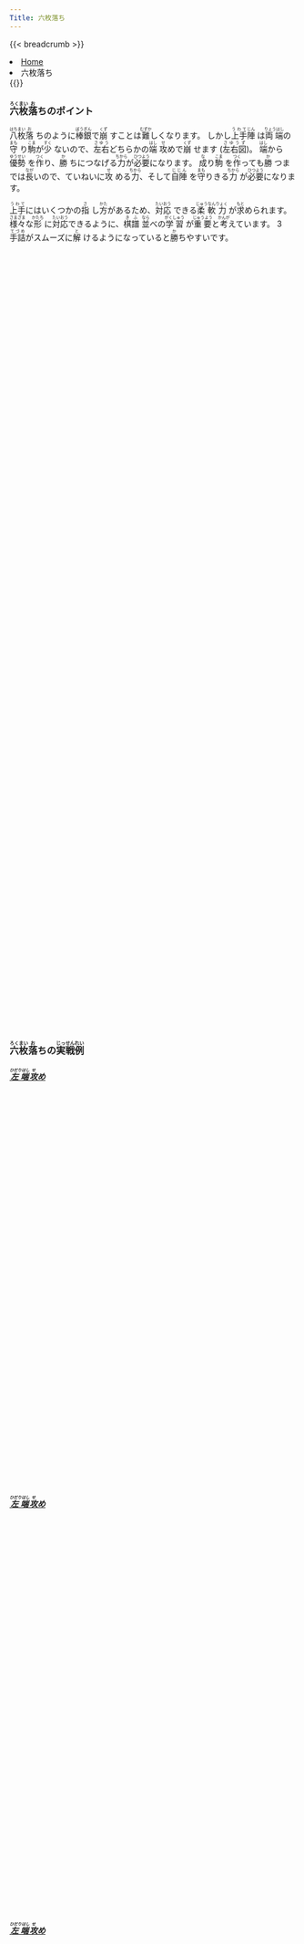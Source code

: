 ```yaml
---
Title: 六枚落ち
---
```

{{< breadcrumb >}}
  <li class="breadcrumb-item"><a href="/shogi-beginners/">Home</a></li>
  <li class="breadcrumb-item active" aria-current="page">六枚落ち</li>
{{</ breadcrumb >}}
<div class="row pt-3">
  <div class="col-lg-6">
    <h3><ruby>六枚<rt>ろくまい</rt></ruby><ruby>落<rt>お</rt></ruby>ちのポイント</h3>
    <p><ruby>八枚<rt>はちまい</rt></ruby><ruby>落<rt>お</rt>
      </ruby>ちのように<ruby>棒銀<rt>ぼうぎん</rt></ruby>で<ruby>崩<rt>くず</rt>
      </ruby>すことは<ruby>難<rt>むずか</rt></ruby>しくなります。
      しかし<ruby>上手<rt>うわて</rt></ruby><ruby>陣<rt>じん</rt>
      </ruby>は<ruby>両端<rt>りょうはし</rt></ruby>の<ruby>守<rt>まも</rt>
      </ruby>り<ruby>駒<rt>こま</rt></ruby>が<ruby>少<rt>すく</rt>
      </ruby>ないので、<ruby>左右<rt>さゆう</rt></ruby>どちらかの<ruby>端<rt>はし</rt>
      </ruby><ruby>攻<rt>せ</rt></ruby>めで<ruby>崩<rt>くず</rt>
      </ruby>せます (<ruby>左右図<rt>さゆうず</rt></ruby>)。
      <ruby>端<rt>はし</rt></ruby>から<ruby>優勢<rt>ゆうせい</rt>
      </ruby>を<ruby>作<rt>つく</rt></ruby>り、<ruby>勝<rt>か</rt>
      </ruby>ちにつなげる<ruby>力<rt>ちから</rt></ruby>が<ruby>必要<rt>ひつよう</rt></ruby>になります。
      <ruby>成<rt>な</rt></ruby>り<ruby>駒<rt>こま</rt>
      </ruby>を<ruby>作<rt>つく</rt></ruby>っても<ruby>勝<rt>か</rt>
      </ruby>つまでは<ruby>長<rt>なが</rt></ruby>いので、ていねいに<ruby>攻<rt>せ</rt>
      </ruby>める<ruby>力<rt>ちから</rt></ruby>、そして<ruby>自陣<rt>じじん</rt>
      </ruby>を<ruby>守<rt>まも</rt></ruby>りきる<ruby>力<rt>ちから</rt>
      </ruby>が<ruby>必要<rt>ひつよう</rt></ruby>になります。
    </p>
    <p><ruby>上手<rt>うわて</rt></ruby>にはいくつかの<ruby>指<rt>さ</rt>
      </ruby>し<ruby>方<rt>かた</rt></ruby>があるため、<ruby>対応<rt>たいおう</rt>
      </ruby>できる<ruby>柔軟力<rt>じゅうなんりょく</rt>
      </ruby>が<ruby>求<rt>もと</rt></ruby>められます。
      <ruby>様々<rt>さまざま</rt></ruby>な<ruby>形<rt>かたち</rt>
      </ruby>に<ruby>対応<rt>たいおう</rt></ruby>できるように、<ruby>棋譜<rt>きふ</rt>
      </ruby><ruby>並<rt>なら</rt></ruby>べの<ruby>学習<rt>がくしゅう</rt>
      </ruby>が<ruby>重要<rt>じゅうよう</rt></ruby>と<ruby>考<rt>かんが</rt></ruby>えています。
      3<ruby>手詰<rt>てづめ</rt></ruby>がスムーズに<ruby>解<rt>と</rt>
      </ruby>けるようになっていると<ruby>勝<rt>か</rt></ruby>ちやすいです。
    </p>
  </div>
  <div class="col p-1">
    <div class="col" tabindex="-1">
      <script id="summary1-kif" type="text/plain">
上手：上手
上手の持駒：なし
  ９ ８ ７ ６ ５ ４ ３ ２ １
+---------------------------+
| ・ ・ ・ ・v玉 ・v銀 ・ ・|一
| ・v銀v金 ・ ・ ・v金 ・ ・|二
|v歩v歩 ・v歩v歩v歩v歩v歩v歩|三
| ・ ・v歩 ・ ・ ・ ・ ・ ・|四
| 歩 ・ ・ ・ ・ ・ ・ ・ ・|五
| ・ ・ 歩 角 ・ ・ ・ ・ ・|六
| ・ 歩 ・ 歩 歩 歩 歩 歩 歩|七
| ・ ・ ・ ・ ・ ・ ・ 飛 ・|八
| 香 桂 銀 金 玉 金 銀 桂 香|九
+---------------------------+
下手：下手
下手の持駒：なし
手数＝8  ▲９五歩  まで
      </script>
      <svg id="summary1" class="board" xmlns="http://www.w3.org/2000/svg" viewBox="0,0,400,540"></svg>
    </div>
  </div>
  <div class="col p-1">
    <div class="col" tabindex="-1">
      <script id="summary2-kif" type="text/plain">
上手：上手
上手の持駒：なし
  ９ ８ ７ ６ ５ ４ ３ ２ １
+---------------------------+
| ・ ・ ・v金v玉 ・ ・ ・ ・|一
| ・v銀 ・ ・ ・ ・v金v銀 ・|二
|v歩v歩v歩v歩v歩v歩v歩v歩v歩|三
| ・ ・ ・ ・ ・ ・ ・ ・ ・|四
| ・ ・ ・ ・ ・ ・ ・ ・ 歩|五
| ・ ・ 歩 ・ ・ ・ ・ ・ ・|六
| 歩 歩 ・ 歩 歩 歩 歩 歩 ・|七
| ・ 角 ・ ・ ・ ・ ・ 飛 ・|八
| 香 桂 銀 金 玉 金 銀 桂 香|九
+---------------------------+
下手：下手
下手の持駒：なし
手数＝6  ▲１五歩  まで
      </script>
      <svg id="summary2" class="board" xmlns="http://www.w3.org/2000/svg" viewBox="0,0,400,540"></svg>
    </div>
  </div>
</div>
<div>
  <h3 class="pt-4"><ruby>六枚<rt>ろくまい</rt></ruby><ruby>落<rt>お</rt></ruby>ちの<ruby>実戦例<rt>じっせんれい</rt></ruby></h3>
  <div class="row">
    <div class="col-md">
      <div class="row">
        <div class="col pb-3">
          <a href="/shogi-beginners/6mai/example1/">
            <h5><ruby>左端<rt>ひだりはし</rt></ruby><ruby>攻<rt>せ</rt></ruby>め</h5>
            <script id="example1-kif" type="text/plain">
上手：上手
上手の持駒：歩　
  ９ ８ ７ ６ ５ ４ ３ ２ １
+---------------------------+
| ・ ・ ・ ・ ・ ・v銀 ・ ・|一
| ・v銀v金 ・v玉 ・v金 ・ ・|二
| ・v歩 ・ ・v歩v歩v歩v歩v歩|三
| 香 ・v歩v歩 ・ ・ ・ ・ ・|四
| ・ ・ ・ ・ ・ ・ ・ ・ ・|五
| ・ ・ 歩 角 歩 ・ ・ ・ ・|六
| ・ 歩 ・ 歩 ・ 歩 歩 歩 歩|七
| ・ ・ ・ ・ ・ ・ ・ 飛 ・|八
| ・ 桂 銀 金 玉 金 銀 桂 香|九
+---------------------------+
下手：下手
下手の持駒：歩　
手数＝14  ▲９四同香  まで
            </script>
            <svg id="example1" class="board" xmlns="http://www.w3.org/2000/svg" viewBox="0,0,400,540"></svg>
          </a>
        </div>
        <div class="col pb-3">
          <a href="/shogi-beginners/6mai/example2/">
            <h5><ruby>左端<rt>ひだりはし</rt></ruby><ruby>攻<rt>せ</rt></ruby>め</h5>
            <script id="example2-kif" type="text/plain">
上手：上手
上手の持駒：なし
  ９ ８ ７ ６ ５ ４ ３ ２ １
+---------------------------+
| ・ ・ ・ ・v玉 ・v銀 ・ ・|一
| ・v銀 ・ ・ ・ ・v金 ・ ・|二
|v歩v歩v金 ・v歩v歩v歩v歩v歩|三
| ・ ・v歩v歩 ・ ・ ・ ・ ・|四
| 歩 ・ ・ ・ ・ ・ ・ ・ ・|五
| ・ ・ 歩 角 歩 ・ ・ ・ ・|六
| ・ 歩 ・ 歩 ・ 歩 歩 歩 歩|七
| ・ ・ ・ ・ ・ ・ ・ 飛 ・|八
| 香 桂 銀 金 玉 金 銀 桂 香|九
+---------------------------+
下手：下手
下手の持駒：なし
手数＝11  △７三金  まで
            </script>
            <svg id="example2" class="board" xmlns="http://www.w3.org/2000/svg" viewBox="0,0,400,540"></svg>
          </a>
        </div>
      </div>
    </div>
    <div class="col-md">
      <div class="row">
        <div class="col pb-3">
          <a href="/shogi-beginners/6mai/example3/">
            <h5><ruby>左端<rt>ひだりはし</rt></ruby><ruby>攻<rt>せ</rt></ruby>め</h5>
            <script id="example3-kif" type="text/plain">
上手：上手
上手の持駒：なし
  ９ ８ ７ ６ ５ ４ ３ ２ １
+---------------------------+
| ・ ・ ・ ・v玉 ・v銀 ・ ・|一
| ・v銀v金 ・ ・ ・v金 ・ ・|二
|v歩 ・ ・v歩v歩v歩v歩v歩v歩|三
| ・v歩v歩 ・ ・ ・ ・ ・ ・|四
| 歩 ・ ・ ・ ・ ・ ・ ・ ・|五
| ・ ・ 歩 角 ・ ・ ・ ・ ・|六
| ・ 歩 ・ 歩 歩 歩 歩 歩 歩|七
| ・ ・ ・ ・ ・ ・ ・ 飛 ・|八
| 香 桂 銀 金 玉 金 銀 桂 香|九
+---------------------------+
下手：下手
下手の持駒：なし
手数＝9  △８四歩  まで
            </script>
            <svg id="example3" class="board" xmlns="http://www.w3.org/2000/svg" viewBox="0,0,400,540"></svg>
          </a>
        </div>
        <div class="col pb-3">
          <a href="/shogi-beginners/6mai/example4/">
            <h5><ruby>左端<rt>ひだりはし</rt></ruby><ruby>攻<rt>せ</rt></ruby>め</h5>
            <script id="example4-kif" type="text/plain">
上手：上手
上手の持駒：なし
  ９ ８ ７ ６ ５ ４ ３ ２ １
+---------------------------+
| ・ ・ ・ ・ ・v金v銀 ・ ・|一
| ・v銀 ・ ・ ・v玉 ・ ・ ・|二
|v歩v歩v金 ・v歩v歩v歩v歩v歩|三
| ・ ・v歩v歩 ・ ・ ・ ・ ・|四
| 歩 ・ ・ ・ ・ ・ ・ ・ ・|五
| ・ ・ 歩 角 歩 ・ ・ ・ ・|六
| ・ 歩 ・ 歩 ・ 歩 歩 歩 歩|七
| ・ ・ ・ ・ ・ ・ ・ 飛 ・|八
| 香 桂 銀 金 玉 金 銀 桂 香|九
+---------------------------+
下手：下手
下手の持駒：なし
手数＝11  △７三金  まで
            </script>
            <svg id="example4" class="board" xmlns="http://www.w3.org/2000/svg" viewBox="0,0,400,540"></svg>
          </a>
        </div>
      </div>
    </div>
  </div>
</div>
<div>
  <div class="row pt-3">
    <div class="col-md">
      <div class="row">
        <div class="col pb-3">
          <a href="/shogi-beginners/6mai/example5/">
            <h5><ruby>右端<rt>みぎはし</rt></ruby><ruby>攻<rt>せ</rt></ruby>め</h5>
            <script id="example5-kif" type="text/plain">
上手：上手
上手の持駒：なし
  ９ ８ ７ ６ ５ ４ ３ ２ １
+---------------------------+
| ・ ・v銀 ・ ・ ・v玉 ・ ・|一
| ・ ・v金 ・ ・ ・v金v銀 ・|二
|v歩v歩v歩v歩v歩v歩v歩v歩v歩|三
| ・ ・ ・ ・ ・ ・ ・ ・ ・|四
| ・ ・ ・ ・ ・ ・ ・ ・ 歩|五
| ・ ・ 歩 ・ ・ ・ ・ ・ ・|六
| 歩 歩 ・ 歩 歩 歩 歩 歩 香|七
| ・ 角 ・ ・ ・ ・ ・ ・ 飛|八
| 香 桂 銀 金 玉 金 銀 桂 ・|九
+---------------------------+
下手：下手
下手の持駒：なし
手数＝10  ▲１八飛  まで
            </script>
            <svg id="example5" class="board" xmlns="http://www.w3.org/2000/svg" viewBox="0,0,400,540"></svg>
          </a>
        </div>
        <div class="col pb-3">
          <a href="/shogi-beginners/6mai/example6/">
            <h5><ruby>右端<rt>みぎはし</rt></ruby><ruby>攻<rt>せ</rt></ruby>め</h5>
            <script id="example6-kif" type="text/plain">
上手：上手
上手の持駒：なし
  ９ ８ ７ ６ ５ ４ ３ ２ １
+---------------------------+
| ・ ・v銀 ・ ・ ・ ・ ・ ・|一
| ・ ・v金 ・ ・v玉v金v銀 ・|二
|v歩v歩v歩v歩v歩v歩v歩 ・v歩|三
| ・ ・ ・ ・ ・ ・ ・v歩 ・|四
| ・ ・ ・ ・ ・ ・ ・ ・ 歩|五
| ・ ・ 歩 ・ ・ ・ ・ ・ ・|六
| 歩 歩 ・ 歩 歩 歩 歩 歩 香|七
| ・ 角 ・ ・ ・ ・ ・ 飛 ・|八
| 香 桂 銀 金 玉 金 銀 桂 ・|九
+---------------------------+
下手：下手
下手の持駒：なし
手数＝9  △２四歩  まで
            </script>
            <svg id="example6" class="board" xmlns="http://www.w3.org/2000/svg" viewBox="0,0,400,540"></svg>
          </a>
        </div>
      </div>
    </div>
    <div class="col-md">
      <div class="row">
        <div class="col pb-3">
          <a href="/shogi-beginners/6mai/example7/">
            <h5><ruby>右端<rt>みぎはし</rt></ruby><ruby>攻<rt>せ</rt></ruby>め</h5>
            <script id="example7-kif" type="text/plain">
上手：上手
上手の持駒：なし
  ９ ８ ７ ６ ５ ４ ３ ２ １
+---------------------------+
| ・ ・ ・v金v玉 ・ ・ ・ ・|一
| ・v銀 ・ ・ ・ ・v金v銀 ・|二
|v歩v歩 ・v歩v歩v歩v歩 ・v歩|三
| ・ ・v歩 ・ ・ ・ ・v歩 ・|四
| ・ ・ ・ ・ ・ ・ ・ ・ 歩|五
| ・ ・ 歩 ・ ・ ・ ・ ・ 香|六
| 歩 歩 ・ 歩 歩 歩 歩 歩 ・|七
| ・ 角 ・ ・ ・ ・ ・ 飛 ・|八
| 香 桂 銀 金 玉 金 銀 桂 ・|九
+---------------------------+
下手：下手
下手の持駒：なし
手数＝9  △２四歩  まで
            </script>
            <svg id="example7" class="board" xmlns="http://www.w3.org/2000/svg" viewBox="0,0,400,540"></svg>
          </a>
        </div>
        <div class="col pb-3">
          <a href="/shogi-beginners/6mai/example8/">
            <h5><ruby>右端<rt>みぎはし</rt></ruby><ruby>攻<rt>せ</rt></ruby>め</h5>
            <script id="example8-kif" type="text/plain">
上手：上手
上手の持駒：なし
  ９ ８ ７ ６ ５ ４ ３ ２ １
+---------------------------+
| ・ ・v銀 ・ ・ ・v玉 ・ ・|一
| ・ ・v金 ・ ・ ・v金v銀 ・|二
|v歩v歩v歩v歩v歩v歩v歩v歩v歩|三
| ・ ・ ・ ・ ・ ・ ・ ・ ・|四
| ・ ・ ・ ・ ・ ・ ・ ・ 歩|五
| ・ ・ 歩 ・ ・ ・ ・ ・ ・|六
| 歩 歩 ・ 歩 歩 歩 歩 歩 香|七
| ・ 角 ・ ・ ・ ・ ・ ・ 飛|八
| 香 桂 銀 金 玉 金 銀 桂 ・|九
+---------------------------+
下手：下手
下手の持駒：なし
手数＝10  ▲１八飛  まで
            </script>
            <svg id="example8" class="board" xmlns="http://www.w3.org/2000/svg" viewBox="0,0,400,540"></svg>
          </a>
        </div>
      </div>
    </div>
  </div>
</div>
<div class="pt-4">
  <h3><ruby>詰将棋<rt>つめしょうぎ</rt></ruby>のおすすめ<ruby>書籍<rt>しょせき</rt></ruby></h3>
  <p>3<ruby>手詰<rt>てづめ</rt></ruby>の<ruby>練習<rt>れんしゅう</rt></ruby>をおすすめします。
    <ruby>数秒<rt>すうびょう</rt></ruby>で<ruby>解<rt>と</rt>
    </ruby>けるように<ruby>量<rt>りょう</rt></ruby>をこなすとよいです。
  </p>
  <div class="text-center pt-3">
    <a href="https://hb.afl.rakuten.co.jp/ichiba/38b660ca.0a56fc90.38b660cb.b3d13b13/?pc=https%3A%2F%2Fitem.rakuten.co.jp%2Fbook%2F16130279%2F&link_type=pict&ut=eyJwYWdlIjoiaXRlbSIsInR5cGUiOiJwaWN0Iiwic2l6ZSI6IjI0MHgyNDAiLCJuYW0iOjAsIm5hbXAiOiJkb3duIiwiY29tIjowLCJjb21wIjoiZG93biIsInByaWNlIjowLCJib3IiOjAsImNvbCI6MCwiYmJ0biI6MCwicHJvZCI6MCwiYW1wIjpmYWxzZX0%3D" target="_blank" rel="nofollow sponsored noopener" style="word-wrap:break-word;"><img src="https://hbb.afl.rakuten.co.jp/hgb/38b660ca.0a56fc90.38b660cb.b3d13b13/?me_id=1213310&item_id=19845787&pc=https%3A%2F%2Fthumbnail.image.rakuten.co.jp%2F%400_mall%2Fbook%2Fcabinet%2F1380%2F9784839971380.jpg%3F_ex%3D240x240&s=240x240&t=pict" border="0" style="margin:2px" alt="2手詰 相手の手を読む新感覚トレーニング （マイナビ将棋文庫） [ 村田顕弘 ]" title=""></a>
    <a href="https://hb.afl.rakuten.co.jp/ichiba/38b660ca.0a56fc90.38b660cb.b3d13b13/?pc=https%3A%2F%2Fitem.rakuten.co.jp%2Fbook%2F11377650%2F&link_type=pict&ut=eyJwYWdlIjoiaXRlbSIsInR5cGUiOiJwaWN0Iiwic2l6ZSI6IjI0MHgyNDAiLCJuYW0iOjAsIm5hbXAiOiJkb3duIiwiY29tIjowLCJjb21wIjoiZG93biIsInByaWNlIjowLCJib3IiOjAsImNvbCI6MCwiYmJ0biI6MCwicHJvZCI6MCwiYW1wIjpmYWxzZX0%3D" target="_blank" rel="nofollow sponsored noopener" style="word-wrap:break-word;"><img src="https://hbb.afl.rakuten.co.jp/hgb/38b660ca.0a56fc90.38b660cb.b3d13b13/?me_id=1213310&item_id=15587351&pc=https%3A%2F%2Fthumbnail.image.rakuten.co.jp%2F%400_mall%2Fbook%2Fcabinet%2F0328%2F9784861370328.jpg%3F_ex%3D240x240&s=240x240&t=pict" border="0" style="margin:2px" alt="3手詰ハンドブック新版 [ 浦野真彦 ]" title=""></a>
    <a href="https://hb.afl.rakuten.co.jp/ichiba/38b660ca.0a56fc90.38b660cb.b3d13b13/?pc=https%3A%2F%2Fitem.rakuten.co.jp%2Fbook%2F12306031%2F&link_type=pict&ut=eyJwYWdlIjoiaXRlbSIsInR5cGUiOiJwaWN0Iiwic2l6ZSI6IjI0MHgyNDAiLCJuYW0iOjAsIm5hbXAiOiJkb3duIiwiY29tIjowLCJjb21wIjoiZG93biIsInByaWNlIjowLCJib3IiOjAsImNvbCI6MCwiYmJ0biI6MCwicHJvZCI6MCwiYW1wIjpmYWxzZX0%3D" target="_blank" rel="nofollow sponsored noopener" style="word-wrap:break-word;"><img src="https://hbb.afl.rakuten.co.jp/hgb/38b660ca.0a56fc90.38b660cb.b3d13b13/?me_id=1213310&item_id=16431785&pc=https%3A%2F%2Fthumbnail.image.rakuten.co.jp%2F%400_mall%2Fbook%2Fcabinet%2F0403%2F9784861370403.jpg%3F_ex%3D240x240&s=240x240&t=pict" border="0" style="margin:2px" alt="3手詰ハンドブック（2）新版 [ 浦野真彦 ]" title=""></a>
    <a href="https://hb.afl.rakuten.co.jp/ichiba/38b660ca.0a56fc90.38b660cb.b3d13b13/?pc=https%3A%2F%2Fitem.rakuten.co.jp%2Fbook%2F12880078%2F&link_type=pict&ut=eyJwYWdlIjoiaXRlbSIsInR5cGUiOiJwaWN0Iiwic2l6ZSI6IjI0MHgyNDAiLCJuYW0iOjAsIm5hbXAiOiJkb3duIiwiY29tIjowLCJjb21wIjoiZG93biIsInByaWNlIjowLCJib3IiOjAsImNvbCI6MCwiYmJ0biI6MCwicHJvZCI6MCwiYW1wIjpmYWxzZX0%3D" target="_blank" rel="nofollow sponsored noopener" style="word-wrap:break-word;"><img src="https://hbb.afl.rakuten.co.jp/hgb/38b660ca.0a56fc90.38b660cb.b3d13b13/?me_id=1213310&item_id=17057445&pc=https%3A%2F%2Fthumbnail.image.rakuten.co.jp%2F%400_mall%2Fbook%2Fcabinet%2F1177%2F9784422751177.jpg%3F_ex%3D240x240&s=240x240&t=pict" border="0" style="margin:2px" alt="3手詰将棋 「三手の読み」が身につく202問 （将棋パワーアップシリーズ） [ 高橋道雄 ]" title=""></a>
  </div>
</div>
<script src="/shogi-beginners/kifu-viewer.js"></script>
{{< script >}}
  ['summary1', 'summary2', 'example1', 'example2', 'example3', 'example4',
   'example5', 'example6', 'example7', 'example8'].forEach(id => {
    new KifuViewer(document.getElementById(id), { buttons: 'none' })
      .loadString(document.getElementById(id + '-kif').textContent);
  });
{{< /script >}}

